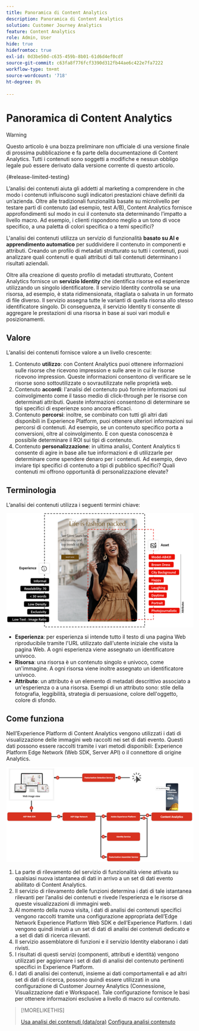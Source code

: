 ```yaml
---
title: Panoramica di Content Analytics
description: Panoramica di Content Analytics
solution: Customer Journey Analytics
feature: Content Analytics
role: Admin, User
hide: true
hidefromtoc: true
exl-id: 0d3be50d-c635-459b-8b01-61d6d4ef0cdf
source-git-commit: c63fa8f776fcf3390d312fb44ae6c422e7fa7222
workflow-type: tm+mt
source-wordcount: '718'
ht-degree: 0%

---
```


# Panoramica di Content Analytics

<!-- 
This is a placeholder article for upcoming Content Analytics documentation. Currently used to set up contextual help entries for developer working on onboarding UI and workspace UI 
-->

>[!WARNING]
>
>Questo articolo è una bozza preliminare non ufficiale di una versione finale di prossima pubblicazione e fa parte della documentazione di Content Analytics. Tutti i contenuti sono soggetti a modifiche e nessun obbligo legale può essere derivato dalla versione corrente di questo articolo.
>

{#release-limited-testing}

L’analisi dei contenuti aiuta gli addetti al marketing a comprendere in che modo i contenuti influiscono sugli indicatori prestazioni chiave definiti da un’azienda. Oltre alle tradizionali funzionalità basate su microlivello per testare parti di contenuto (ad esempio, test A/B), Content Analytics fornisce approfondimenti sul modo in cui il contenuto sta determinando l’impatto a livello macro. Ad esempio, i clienti rispondono meglio a un tono di voce specifico, a una paletta di colori specifica o a temi specifici?

L&#39;analisi dei contenuti utilizza un servizio di funzionalità **basato su AI e apprendimento automatico** per suddividere il contenuto in componenti e attributi. Creando un profilo di metadati strutturato su tutti i contenuti, puoi analizzare quali contenuti e quali attributi di tali contenuti determinano i risultati aziendali.

Oltre alla creazione di questo profilo di metadati strutturato, Content Analytics fornisce un **servizio Identity** che identifica risorse ed esperienze utilizzando un singolo identificatore. Il servizio Identity controlla se una risorsa, ad esempio, è stata ridimensionata, ritagliata o salvata in un formato di file diverso. Il servizio assegna tutte le varianti di quella risorsa allo stesso identificatore singolo. Di conseguenza, il servizio Identity ti consente di aggregare le prestazioni di una risorsa in base ai suoi vari moduli e posizionamenti.

## Valore

L’analisi dei contenuti fornisce valore a un livello crescente:

1. Contenuto **utilizzo**: con Content Analytics puoi ottenere informazioni sulle risorse che ricevono impression e sulle aree in cui le risorse ricevono impression. Queste informazioni consentono di verificare se le risorse sono sottoutilizzate o sovrautilizzate nelle proprietà web.
1. Contenuto **accordi**: l&#39;analisi del contenuto può fornire informazioni sul coinvolgimento come il tasso medio di click-through per le risorse con determinati attributi. Queste informazioni consentono di determinare se tipi specifici di esperienze sono ancora efficaci.
1. Contenuto **percorsi**: inoltre, se combinato con tutti gli altri dati disponibili in Experience Platform, puoi ottenere ulteriori informazioni sui percorsi di contenuti. Ad esempio, se un contenuto specifico porta a conversioni, oltre al coinvolgimento. E con questa conoscenza è possibile determinare il ROI sui tipi di contenuto.
1. Contenuto **personalizzazione**: in ultima analisi, Content Analytics ti consente di agire in base alle tue informazioni e di utilizzarle per determinare come spendere denaro per i contenuti. Ad esempio, devo inviare tipi specifici di contenuto a tipi di pubblico specifici? Quali contenuti mi offrono opportunità di personalizzazione elevate?

## Terminologia

L’analisi dei contenuti utilizza i seguenti termini chiave:

![Assets ed esperienze](/help/content-analytics/assets//content-analytics-experience-asset.png)

* **Esperienza**: per esperienza si intende tutto il testo di una pagina Web riproducibile tramite l&#39;URL utilizzato dall&#39;utente iniziale che visita la pagina Web. A ogni esperienza viene assegnato un identificatore univoco.
* **Risorsa**: una risorsa è un contenuto singolo e univoco, come un&#39;immagine. A ogni risorsa viene inoltre assegnato un identificatore univoco.
* **Attributo**: un attributo è un elemento di metadati descrittivo associato a un&#39;esperienza o a una risorsa. Esempi di un attributo sono: stile della fotografia, leggibilità, strategia di persuasione, colore dell&#39;oggetto, colore di sfondo.

## Come funziona

Nell’Experience Platform di Content Analytics vengono utilizzati i dati di visualizzazione delle immagini web raccolti nei set di dati evento. Questi dati possono essere raccolti tramite i vari metodi disponibili: Experience Platform Edge Network (Web SDK, Server API) o il connettore di origine Analytics.

![Analisi dei contenuti - Come funziona](assets/how-it-works.png)


1. La parte di rilevamento del servizio di funzionalità viene attivata su qualsiasi nuova istantanea di dati in arrivo a un set di dati evento abilitato di Content Analytics.
1. Il servizio di rilevamento delle funzioni determina i dati di tale istantanea rilevanti per l’analisi dei contenuti e rivede l’esperienza e le risorse di queste visualizzazioni di immagini web.
1. Al momento della nuova visita, i dati di analisi dei contenuti specifici vengono raccolti tramite una configurazione appropriata dell’Edge Network Experience Platform Web SDK e dell’Experience Platform. I dati vengono quindi inviati a un set di dati di analisi dei contenuti dedicato e a set di dati di ricerca rilevanti.
1. Il servizio assemblatore di funzioni e il servizio Identity elaborano i dati rivisti.
1. I risultati di questi servizi (componenti, attributi e identità) vengono utilizzati per aggiornare i set di dati di analisi del contenuto pertinenti specifici in Experience Platform.
1. I dati di analisi dei contenuti, insieme ai dati comportamentali e ad altri set di dati di ricerca, possono quindi essere utilizzati in una configurazione di Customer Journey Analytics (Connessione, Visualizzazione dati e Workspace). Tale configurazione fornisce le basi per ottenere informazioni esclusive a livello di macro sul contenuto.

>[!MORELIKETHIS]
>
>[Usa analisi dei contenuti (data/ora)](#value)
>[Configura analisi contenuto](config/configuration.md)
